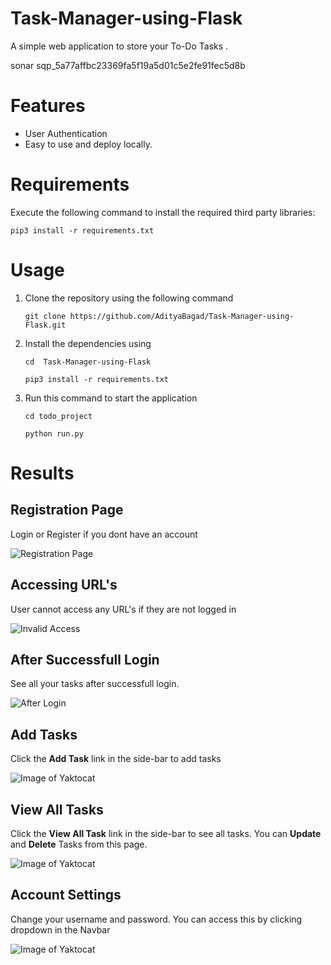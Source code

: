 # Task-Manager-using-Flask

A simple web application to store your To-Do Tasks .

sonar sqp_5a77affbc23369fa5f19a5d01c5e2fe91fec5d8b

# Features

- User Authentication
- Easy to use and deploy locally.

# Requirements

Execute the following command to install the required third party libraries:

```pip3 install -r requirements.txt```

# Usage

1. Clone the repository using the following command
    
    ```git clone https://github.com/AdityaBagad/Task-Manager-using-Flask.git```

2. Install the dependencies using

    ```cd  Task-Manager-using-Flask```
    
    ```pip3 install -r requirements.txt```

3. Run this command to start the application

    ```cd todo_project```

    ```python run.py```

# Results

## Registration Page
Login or Register if you dont have an account

![Registration Page](output/register.jpg)

## Accessing URL's 
User cannot access any URL's if they are not logged in

![Invalid Access](output/invalid-access.jpg)

## After Successfull Login
See all your tasks after successfull login.

![After Login](output/after-login.jpg)

## Add Tasks
Click the **Add Task** link in the side-bar to add tasks

![Image of Yaktocat](output/add-task.jpg)

## View All Tasks
Click the **View All Task** link in the side-bar to see all tasks. You can **Update** and **Delete** Tasks from this page.

![Image of Yaktocat](output/all-tasks.jpg)

## Account Settings
Change your username and password. You can access this by clicking dropdown in the Navbar

![Image of Yaktocat](output/account-settings.jpg)

